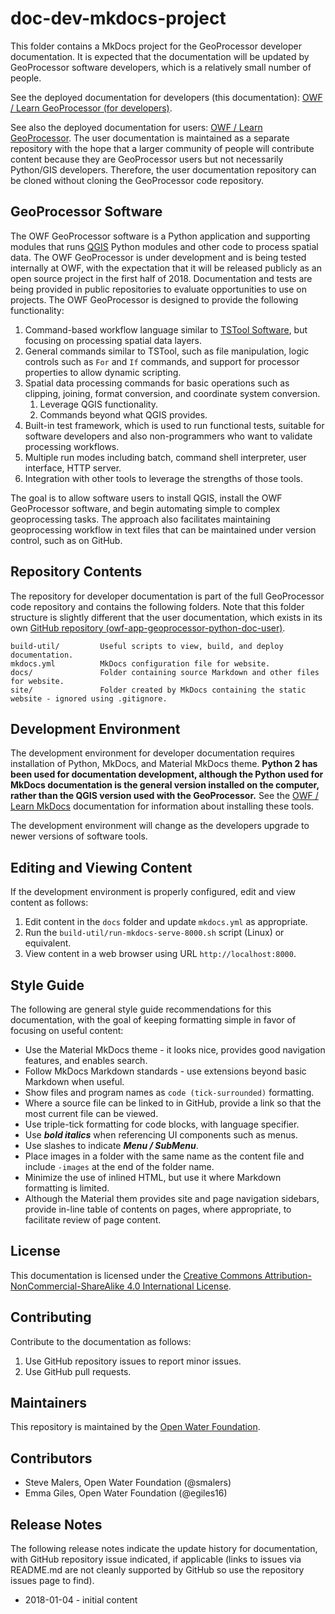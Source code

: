 # doc-dev-mkdocs-project #

This folder contains a MkDocs project for the GeoProcessor developer documentation.
It is expected that the documentation will be updated by GeoProcessor software developers,
which is a relatively small number of people.

See the deployed documentation for developers (this documentation):  [OWF / Learn GeoProcessor (for developers)](http://learn.openwaterfoundation.org/owf-app-geoprocessor-python-doc-dev/).

See also the deployed documentation for users:  [OWF / Learn GeoProcessor](http://learn.openwaterfoundation.org/owf-app-geoprocessor-python-doc-user/).
The user documentation is maintained as a separate repository with the hope that a larger
community of people will contribute content because they are GeoProcessor users but not necessarily Python/GIS developers.
Therefore, the user documentation repository can be cloned without cloning the GeoProcessor code repository.

## GeoProcessor Software ##

The OWF GeoProcessor software is a Python application and supporting modules that runs [QGIS](https://qgis.org) Python modules
and other code to process spatial data.  The OWF GeoProcessor is under development and is being tested internally at OWF,
with the expectation that it will be released publicly as an open source project in the first half of 2018.
Documentation and tests are being provided in public repositories to evaluate opportunities to use on projects.
The OWF GeoProcessor is designed to provide the following functionality:

1. Command-based workflow language similar to [TSTool Software](http://openwaterfoundation.org/software-tools/tstool),
but focusing on processing spatial data layers.
2. General commands similar to TSTool, such as file manipulation, logic controls such as `For` and `If` commands,
and support for processor properties to allow dynamic scripting.
3. Spatial data processing commands for basic operations such as clipping, joining, format conversion,
and coordinate system conversion.
	1. Leverage QGIS functionality.
	2. Commands beyond what QGIS provides.
3. Built-in test framework, which is used to run functional tests, suitable for software developers and also
non-programmers who want to validate processing workflows.
4. Multiple run modes including batch, command shell interpreter, user interface, HTTP server.
5. Integration with other tools to leverage the strengths of those tools.

The goal is to allow software users to install QGIS, install the OWF GeoProcessor software,
and begin automating simple to complex geoprocessing tasks.
The approach also facilitates maintaining geoprocessing workflow in text files that can be
maintained under version control, such as on GitHub.

## Repository Contents ##

The repository for developer documentation is part of the full GeoProcessor code repository and contains the following folders.
Note that this folder structure is slightly different that the user documentation,
which exists in its own [GitHub repository
(owf-app-geoprocessor-python-doc-user)](https://github.com/OpenWaterFoundation/owf-app-geoprocessor-python-doc-user).

```text
build-util/         Useful scripts to view, build, and deploy documentation.
mkdocs.yml          MkDocs configuration file for website.
docs/               Folder containing source Markdown and other files for website.
site/               Folder created by MkDocs containing the static website - ignored using .gitignore.

```

## Development Environment ##

The development environment for developer documentation requires installation of Python, MkDocs, and Material MkDocs theme.
**Python 2 has been used for documentation development, although the Python used for MkDocs documentation
is the general version installed on the computer, rather than the QGIS version used with the GeoProcessor.**
See the [OWF / Learn MkDocs](http://learn.openwaterfoundation.org/owf-learn-mkdocs/)
documentation for information about installing these tools.

The development environment will change as the developers upgrade to newer versions of software tools.

## Editing and Viewing Content ##

If the development environment is properly configured, edit and view content as follows:

1. Edit content in the `docs` folder and update `mkdocs.yml` as appropriate.
2. Run the `build-util/run-mkdocs-serve-8000.sh` script (Linux) or equivalent.
3. View content in a web browser using URL `http://localhost:8000`.

## Style Guide ##

The following are general style guide recommendations for this documentation,
with the goal of keeping formatting simple in favor of focusing on useful content:

* Use the Material MkDocs theme - it looks nice, provides good navigation features, and enables search.
* Follow MkDocs Markdown standards - use extensions beyond basic Markdown when useful.
* Show files and program names as `code (tick-surrounded)` formatting.
* Where a source file can be linked to in GitHub, provide a link so that the most current file can be viewed.
* Use triple-tick formatting for code blocks, with language specifier.
* Use ***bold italics*** when referencing UI components such as menus.
* Use slashes to indicate ***Menu / SubMenu***.
* Place images in a folder with the same name as the content file and include `-images` at the end of the folder name.
* Minimize the use of inlined HTML, but use it where Markdown formatting is limited.
* Although the Material them provides site and page navigation sidebars,
provide in-line table of contents on pages, where appropriate, to facilitate review of page content.

## License ##

This documentation is licensed under the
[Creative Commons Attribution-NonCommercial-ShareAlike 4.0 International License](https://creativecommons.org/licenses/by-nc-sa/4.0).

## Contributing ##

Contribute to the documentation as follows:

1. Use GitHub repository issues to report minor issues.
2. Use GitHub pull requests.

## Maintainers ##

This repository is maintained by the [Open Water Foundation](http://openwaterfoundation.org/).

## Contributors ##

* Steve Malers, Open Water Foundation (@smalers)
* Emma Giles, Open Water Foundation (@egiles16)

## Release Notes ##

The following release notes indicate the update history for documentation, with GitHub repository issue indicated,
if applicable (links to issues via README.md are not cleanly supported by GitHub so use the repository issues page to find).

* 2018-01-04 - initial content
